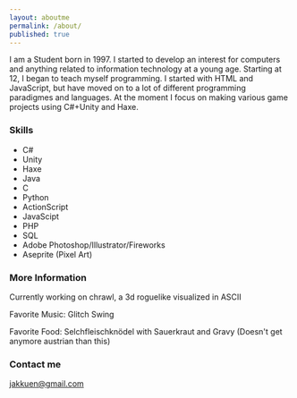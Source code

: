 ```yaml
---
layout: aboutme
permalink: /about/
published: true
---
```

I am a Student born in 1997.
I started to develop an interest for computers and anything related to information technology at a young age. Starting at 12, I began to teach myself programming. I started with HTML and JavaScript, but have moved on to a lot of different programming paradigmes and languages. At the moment I focus on making various game projects using C#+Unity and Haxe.

### Skills
 - C#
 - Unity
 - Haxe
 - Java
 - C
 - Python
 - ActionScript
 - JavaScipt
 - PHP
 - SQL
 - Adobe Photoshop/Illustrator/Fireworks
 - Aseprite (Pixel Art)

### More Information

Currently working on chrawl, a 3d roguelike visualized in ASCII

Favorite Music: Glitch Swing

Favorite Food:  Selchfleischknödel with Sauerkraut and Gravy (Doesn't get anymore austrian than this)

### Contact me

[jakkuen@gmail.com](mailto:jakkuen@gmail.com)
